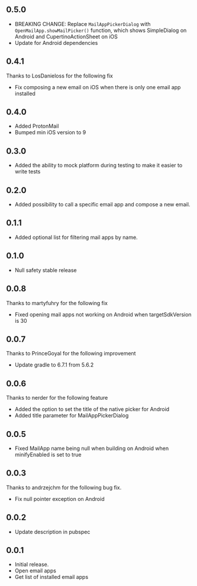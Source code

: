 ## 0.5.0

- BREAKING CHANGE: Replace `MailAppPickerDialog` with `OpenMailApp.showMailPicker()` function, which shows SimpleDialog on Android and CupertinoActionSheet on iOS
- Update for Android dependencies

## 0.4.1
Thanks to LosDanieloss for the following fix

- Fix composing a new email on iOS when there is only one email app installed

## 0.4.0

- Added ProtonMail
- Bumped min iOS version to 9

## 0.3.0

- Added the ability to mock platform during testing to make it easier to write tests 

## 0.2.0

- Added possibility to call a specific email app and compose a new email.

## 0.1.1

- Added optional list for filtering mail apps by name.

## 0.1.0

- Null safety stable release

## 0.0.8

Thanks to martyfuhry for the following fix

- Fixed opening mail apps not working on Android when targetSdkVersion is 30

## 0.0.7

Thanks to PrinceGoyal for the following improvement

- Update gradle to 6.7.1 from 5.6.2

## 0.0.6

Thanks to nerder for the following feature

- Added the option to set the title of the native picker for Android
- Added title parameter for MailAppPickerDialog

## 0.0.5

- Fixed MailApp name being null when building on Android when minifyEnabled is set to true

## 0.0.3

Thanks to andrzejchm for the following bug fix.

- Fix null pointer exception on Android

## 0.0.2

- Update description in pubspec

## 0.0.1

- Initial release.
- Open email apps
- Get list of installed email apps
